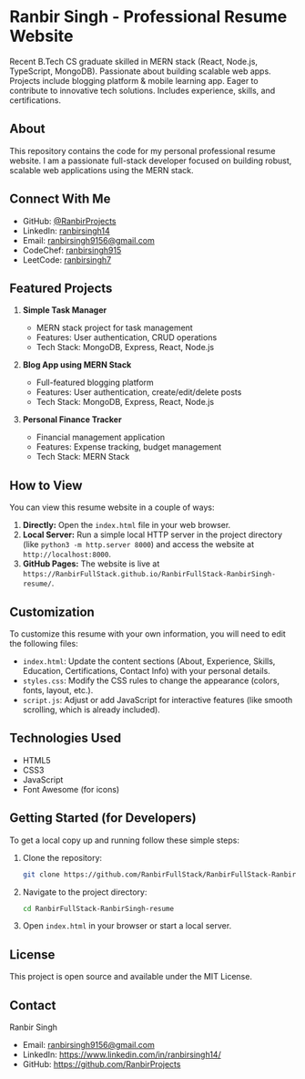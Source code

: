 # Ranbir Singh - Professional Resume Website

Recent B.Tech CS graduate skilled in MERN stack (React, Node.js, TypeScript, MongoDB). Passionate about building scalable web apps. Projects include blogging platform & mobile learning app. Eager to contribute to innovative tech solutions. Includes experience, skills, and certifications.

## About

This repository contains the code for my personal professional resume website. I am a passionate full-stack developer focused on building robust, scalable web applications using the MERN stack.

## Connect With Me

- GitHub: [@RanbirProjects](https://github.com/RanbirProjects)
- LinkedIn: [ranbirsingh14](https://www.linkedin.com/in/ranbirsingh14/)
- Email: ranbirsingh9156@gmail.com
- CodeChef: [ranbirsingh915](https://www.codechef.com/users/ranbirsingh915)
- LeetCode: [ranbirsingh7](https://leetcode.com/u/ranbirsingh7/)

## Featured Projects

1. **Simple Task Manager**
   - MERN stack project for task management
   - Features: User authentication, CRUD operations
   - Tech Stack: MongoDB, Express, React, Node.js

2. **Blog App using MERN Stack**
   - Full-featured blogging platform
   - Features: User authentication, create/edit/delete posts
   - Tech Stack: MongoDB, Express, React, Node.js

3. **Personal Finance Tracker**
   - Financial management application
   - Features: Expense tracking, budget management
   - Tech Stack: MERN Stack

## How to View

You can view this resume website in a couple of ways:

1. **Directly:** Open the `index.html` file in your web browser.
2. **Local Server:** Run a simple local HTTP server in the project directory (like `python3 -m http.server 8000`) and access the website at `http://localhost:8000`.
3. **GitHub Pages:** The website is live at `https://RanbirFullStack.github.io/RanbirFullStack-RanbirSingh-resume/`.

## Customization

To customize this resume with your own information, you will need to edit the following files:

* `index.html`: Update the content sections (About, Experience, Skills, Education, Certifications, Contact Info) with your personal details.
* `styles.css`: Modify the CSS rules to change the appearance (colors, fonts, layout, etc.).
* `script.js`: Adjust or add JavaScript for interactive features (like smooth scrolling, which is already included).

## Technologies Used

* HTML5
* CSS3
* JavaScript
* Font Awesome (for icons)

## Getting Started (for Developers)

To get a local copy up and running follow these simple steps:

1. Clone the repository:
   ```bash
   git clone https://github.com/RanbirFullStack/RanbirFullStack-RanbirSingh-resume.git
   ```
2. Navigate to the project directory:
   ```bash
   cd RanbirFullStack-RanbirSingh-resume
   ```
3. Open `index.html` in your browser or start a local server.

## License

This project is open source and available under the MIT License.

## Contact

Ranbir Singh

* Email: ranbirsingh9156@gmail.com
* LinkedIn: https://www.linkedin.com/in/ranbirsingh14/
* GitHub: https://github.com/RanbirProjects
